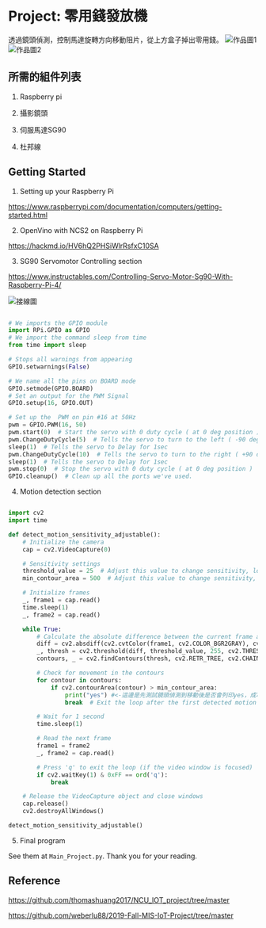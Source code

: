 # Project: 零用錢發放機
透過鏡頭偵測，控制馬達旋轉方向移動阻片，從上方盒子掉出零用錢。
![作品圖1](https://github.com/111453023/-Project/blob/main/PIC/PIC1.jpg)
![作品圖2](https://github.com/111453023/-Project/blob/main/PIC/PIC2.jpg)

## 所需的組件列表

 1. Raspberry pi

 2. 攝影鏡頭

 3. 伺服馬達SG90

 4. 杜邦線


## Getting Started
1. Setting up your Raspberry Pi
   
  https://www.raspberrypi.com/documentation/computers/getting-started.html

2. OpenVino with NCS2 on Raspberry Pi
   
  https://hackmd.io/HV6hQ2PHSiWlrRsfxC10SA


3. SG90 Servomotor Controlling section
   
  https://www.instructables.com/Controlling-Servo-Motor-Sg90-With-Raspberry-Pi-4/
  
  ![接線圖](https://github.com/111453023/-Project/blob/main/PIC/Completed_Schematic_No_External_Power.jpg)

```python

# We imports the GPIO module
import RPi.GPIO as GPIO
# We import the command sleep from time
from time import sleep

# Stops all warnings from appearing
GPIO.setwarnings(False)

# We name all the pins on BOARD mode
GPIO.setmode(GPIO.BOARD)
# Set an output for the PWM Signal
GPIO.setup(16, GPIO.OUT)

# Set up the  PWM on pin #16 at 50Hz
pwm = GPIO.PWM(16, 50)
pwm.start(0)  # Start the servo with 0 duty cycle ( at 0 deg position )
pwm.ChangeDutyCycle(5)  # Tells the servo to turn to the left ( -90 deg position )
sleep(1)  # Tells the servo to Delay for 1sec
pwm.ChangeDutyCycle(10)  # Tells the servo to turn to the right ( +90 deg position )
sleep(1)  # Tells the servo to Delay for 1sec
pwm.stop(0)  # Stop the servo with 0 duty cycle ( at 0 deg position )
GPIO.cleanup()  # Clean up all the ports we've used.

```

4. Motion detection section

```python

import cv2
import time

def detect_motion_sensitivity_adjustable():
    # Initialize the camera
    cap = cv2.VideoCapture(0)

    # Sensitivity settings
    threshold_value = 25  # Adjust this value to change sensitivity, lower is more sensitive
    min_contour_area = 500  # Adjust this value to change sensitivity, lower is more sensitive

    # Initialize frames
    _, frame1 = cap.read()
    time.sleep(1)
    _, frame2 = cap.read()

    while True:
        # Calculate the absolute difference between the current frame and the next frame
        diff = cv2.absdiff(cv2.cvtColor(frame1, cv2.COLOR_BGR2GRAY), cv2.cvtColor(frame2, cv2.COLOR_BGR2GRAY))
        _, thresh = cv2.threshold(diff, threshold_value, 255, cv2.THRESH_BINARY)
        contours, _ = cv2.findContours(thresh, cv2.RETR_TREE, cv2.CHAIN_APPROX_SIMPLE)

        # Check for movement in the contours
        for contour in contours:
            if cv2.contourArea(contour) > min_contour_area:
                print("yes") #<-這邊是先測試鏡頭偵測到移動後是否會列印yes，成功的話再改成上述步驟3的SG90移動指令
                break  # Exit the loop after the first detected motion

        # Wait for 1 second
        time.sleep(1)

        # Read the next frame
        frame1 = frame2
        _, frame2 = cap.read()

        # Press 'q' to exit the loop (if the video window is focused)
        if cv2.waitKey(1) & 0xFF == ord('q'):
            break

    # Release the VideoCapture object and close windows
    cap.release()
    cv2.destroyAllWindows()

detect_motion_sensitivity_adjustable()

```

5. Final program
   
See them at `Main_Project.py`. Thank you for your reading.


## Reference
https://github.com/thomashuang2017/NCU_IOT_project/tree/master

https://github.com/weberlu88/2019-Fall-MIS-IoT-Project/tree/master
